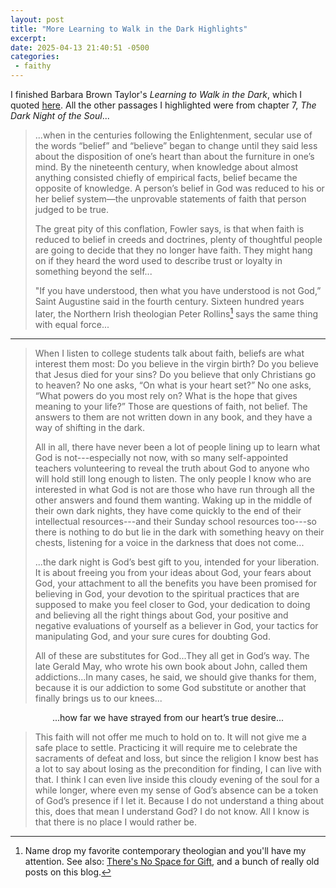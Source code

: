 ```yaml
---
layout: post
title: "More Learning to Walk in the Dark Highlights"
excerpt:
date: 2025-04-13 21:40:51 -0500
categories:
 - faithy
---
```


I finished Barbara Brown Taylor's _Learning to Walk in the Dark_, which I quoted [here](https://daniel.industries/2025/03/19/what-would-moses-say-to-people-who-feel-free-to-ask-god-for-good-weekend-weather/ "What Would Moses Say to People Who Feel Free to Ask God for Good Weekend Weather"). All the other passages I highlighted were from chapter 7, _The Dark Night of the Soul_...

> ...when in the centuries following the Enlightenment, secular use of the words “belief” and “believe” began to change until they said less about the disposition of one’s heart than about the furniture in one’s mind. By the nineteenth century, when knowledge about almost anything consisted chiefly of empirical facts, belief became the opposite of knowledge. A person’s belief in God was reduced to his or her belief system—the unprovable statements of faith that person judged to be true.
>
> The great pity of this conflation, Fowler says, is that when faith is reduced to belief in creeds and doctrines, plenty of thoughtful people are going to decide that they no longer have faith. They might hang on if they heard the word used to describe trust or loyalty in something beyond the self...
>
> "If you have understood, then what you have understood is not God,” Saint Augustine said in the fourth century. Sixteen hundred years later, the Northern Irish theologian Peter Rollins[^1] says the same thing with equal force...

---

> When I listen to college students talk about faith, beliefs are what interest them most: Do you believe in the virgin birth? Do you believe that Jesus died for your sins? Do you believe that only Christians go to heaven? No one asks, “On what is your heart set?” No one asks, “What powers do you most rely on? What is the hope that gives meaning to your life?” Those are questions of faith, not belief. The answers to them are not written down in any book, and they have a way of shifting in the dark.
>
> All in all, there have never been a lot of people lining up to learn what God is not---especially not now, with so many self-appointed teachers volunteering to reveal the truth about God to anyone who will hold still long enough to listen. The only people I know who are interested in what God is not are those who have run through all the other answers and found them wanting. Waking up in the middle of their own dark nights, they have come quickly to the end of their intellectual resources---and their Sunday school resources too---so there is nothing to do but lie in the dark with something heavy on their chests, listening for a voice in the darkness that does not come...
>
> ...the dark night is God’s best gift to you, intended for your liberation. It is about freeing you from your ideas about God, your fears about God, your attachment to all the benefits you have been promised for believing in God, your devotion to the spiritual practices that are supposed to make you feel closer to God, your dedication to doing and believing all the right things about God, your positive and negative evaluations of yourself as a believer in God, your tactics for manipulating God, and your sure cures for doubting God.
>
> All of these are substitutes for God...They all get in God’s way. The late Gerald May, who wrote his own book about John, called them addictions...In many cases, he said, we should give thanks for them, because it is our addiction to some God substitute or another that finally brings us to our knees...

<aside markdown="1" style="text-align:center">
...how far we have strayed from our heart’s true desire...
</aside>

> This faith will not offer me much to hold on to. It will not give me a safe place to settle. Practicing it will require me to celebrate the sacraments of defeat and loss, but since the religion I know best has a lot to say about losing as the precondition for finding, I can live with that. I think I can even live inside this cloudy evening of the soul for a while longer, where even my sense of God’s absence can be a token of God’s presence if I let it. Because I do not understand a thing about this, does that mean I understand God? I do not know. All I know is that there is no place I would rather be.

[^1]: Name drop my favorite contemporary theologian and you'll have my attention. See also: [There's No Space for Gift](/2024/03/08/theres-no-space-for-gift/), and a bunch of really old posts on this blog.
